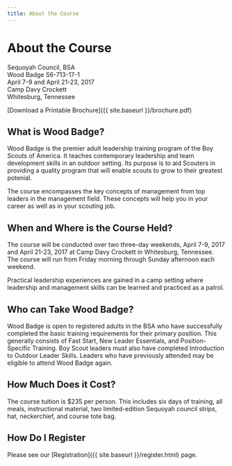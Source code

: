 ```yaml
---
title: About the Course
---
```


# About the Course

Sequoyah Council, BSA<br>
Wood Badge S6-713-17-1<br>
April 7-9 and April 21-23, 2017<br>
Camp Davy Crockett<br>
Whitesburg, Tennessee

[Download a Printable Brochure]({{ site.baseurl }}/brochure.pdf)

## What is Wood Badge?

Wood Badge is the premier adult leadership training program of the Boy
Scouts of America. It teaches contemporary leadership and team
development skills in an outdoor setting. Its purpose is to aid Scouters
in providing a quality program that will enable scouts to grow to their
greatest potenial.

The course encompasses the key concepts of management from top leaders
in the management field. These concepts will help you in your career as
well as in your scouting job.

## When and Where is the Course Held?

The course will be conducted over two three-day weekends, April 7-9,
2017 and April 21-23, 2017 at Camp Davy Crockett in Whitesburg,
Tennessee.  The course will run from Friday morning through Sunday
afternoon each weekend.

Practical leadership experiences are gained in a camp setting where
leadership and management skills can be learned and practiced as a
patrol.

## Who can Take Wood Badge?

Wood Badge is open to registered adults in the BSA who have successfully
completed the basic training requirements for their primary position.
This generally consists of Fast Start, New Leader Essentials, and
Position-Specific Training. Boy Scout leaders must also have completed
Introduction to Outdoor Leader Skills. Leaders who have previously
attended may be eligible to attend Wood Badge again.

## How Much Does it Cost?

The course tuition is $235 per person. This includes six days of
training, all meals, instructional material, two limited-edition
Sequoyah council strips, hat, neckerchief, and course tote bag.

## How Do I Register

Please see our [Registration]({{ site.baseurl }}/register.html) page.
